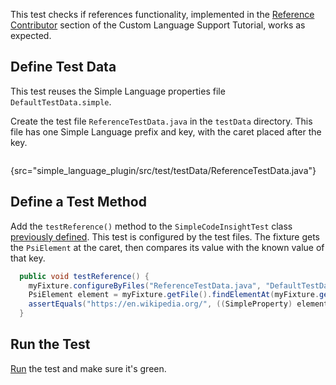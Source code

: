 [//]: # (title: 10. Reference Test)

<!-- Copyright 2000-2020 JetBrains s.r.o. and other contributors. Use of this source code is governed by the Apache 2.0 license that can be found in the LICENSE file. -->

This test checks if references functionality, implemented in the [Reference Contributor](reference_contributor.md) section of the Custom Language Support Tutorial, works as expected.

## Define Test Data
This test reuses the Simple Language properties file `DefaultTestData.simple`.

Create the test file `ReferenceTestData.java` in the `testData` directory.
This file has one Simple Language prefix and key, with the caret placed after the key.

```java
```
{src="simple_language_plugin/src/test/testData/ReferenceTestData.java"}

## Define a Test Method
Add the `testReference()` method to the `SimpleCodeInsightTest` class [previously defined](completion_test.md#define-a-test).
This test is configured by the test files.
The fixture gets the `PsiElement` at the caret, then compares its value with the known value of that key.

```java
  public void testReference() {
    myFixture.configureByFiles("ReferenceTestData.java", "DefaultTestData.simple");
    PsiElement element = myFixture.getFile().findElementAt(myFixture.getCaretOffset()).getParent();
    assertEquals("https://en.wikipedia.org/", ((SimpleProperty) element.getReferences()[0].resolve()).getValue());
  }
```

## Run the Test
[Run](completion_test.md#run-the-test) the test and make sure it's green.
